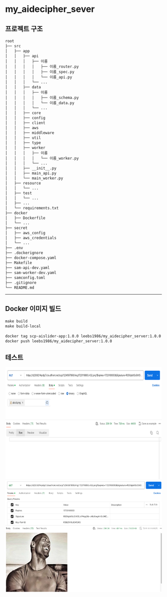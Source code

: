 # my_aidecipher_sever

## 프로젝트 구조
    root
    ├── src
    │   ├── app
    │   │   ├── api
    │   │   │   ├── 이름
    │   │   │   │   ├── 이름_router.py
    │   │   │   │   ├── 이름_spec.py
    │   │   │   │   └── 이름_api.py
    │   │   │   └── ...
    │   │   ├── data
    │   │   │   ├── 이름
    │   │   │   │   ├── 이름_schema.py
    │   │   │   │   └── 이름_data.py
    │   │   │   └── ...  
    │   │   ├── core
    │   │   ├── config
    │   │   ├── client
    │   │   ├── aws
    │   │   ├── middleware
    │   │   ├── util
    │   │   ├── type
    │   │   ├── worker
    │   │   │   ├── 이름
    │   │   │   │   └── 이름_worker.py
    │   │   │   └── ...  
    │   │   ├── __init__.py
    │   │   ├── main_api.py
    │   │   └── main_worker.py
    │   ├── resource
    │   │   └── ...
    │   ├── test
    │   │   └── ...
    │   ├── ...
    │   └── requirements.txt
    ├── docker
    │   ├── Dockerfile
    │   └── ...
    ├── secret
    │   ├── aws_config
    │   ├── aws_credentials
    │   └── ...
    ├── .env
    ├── .dockerignore
    ├── docker-compose.yaml
    ├── Makefile
    ├── sam-api-dev.yaml
    ├── sam-worker-dev.yaml
    ├── samconfig.toml
    ├── .gitignore
    └── README.md
---
## Docker 이미지 빌드 
```
make build
make build-local

docker tag scp-aislider-app:1.0.0 leebs1986/my_aidecipher_server:1.0.0
docker push leebs1986/my_aidecipher_server:1.0.0
```
## 테스트
<img src="doc/upload.png" width="640" height="360">
<img src="doc/download.png" width="640" height="360">

